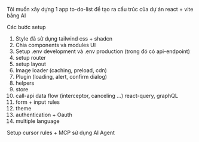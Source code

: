 Tôi muốn xây dựng 1 app to-do-list để tạo ra cấu trúc của dự án react + vite bằng AI

Các bước setup

1. Style đã sử dụng tailwind css + shadcn
2. Chia components và modules UI
3. Setup .env development và .env production (trong đó có api-endpoint)
4. setup router
5. setup layout
6. Image loader (caching, preload, cdn)
7. Plugin (loading, alert, confirm dialog)
8. helpers
9. store
10. call-api data flow (interceptor, canceling ...) react-query, graphQL
11. form + input rules
12. theme
13. authentication + Oauth
14. multiple language

Setup cursor rules + MCP sử dụng AI Agent